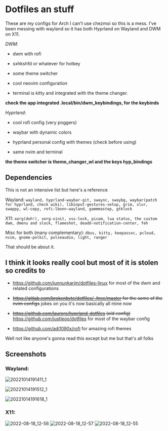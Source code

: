 # Dotfiles an stuff
These are my configs for Arch
I can't use chezmoi so this is a mess.
I've been messing with wayland so it has both Hyprland on Wayland and DWM on X11.

*DWM*:
- dwm with rofi

- sxhkshfd or whatever for hotkey

- some theme switcher 

- cool neovim configuration

- terminal is kitty and integrated with the theme changer.
 
 **check the app integrated .local/bin/dwm_keybindings, for the keybinds**

*Hyprland*:
- cool rofi config (very poggers)

- waybar with dynamic colors

- hyprland personal config with themes (check before using)

- same nvim and terminal

 **the theme switcher is theme_changer_wl and the keys hyp_bindings**
 
 ## Dependencies
 This is not an intensive list but here's a reference
 
 Wayland: `wayland, hyprland-waybar-git, swaync, swaybg, waybar(patch for hyprland, check wiki), libinput-gestures-setup, grim, slur, swappy, wl-copy, rofi-lbonn-wayland, gammmastep, gtklock`
  
  X11: `xorg(duh!), xorg-xinit, xss-lock, picom, lua status, the custom dwm, dmenu and slock, flameshot, deadd-notification-center, feh`
  
  Misc for both (many complementary): `dbus, kitty, keepassxc, pcloud, nvim, gnome-polkit, pulseaudio, light, ranger`
  
  That should be about it.

## I think it looks really cool but most of it is stolen so credits to

- https://github.com/junnunkarim/dotfiles-linux for most of the dwm and related configurations

- ~~https://gitlab.com/brokenbyte/dotfiles/-/tree/master for the some of the nvim configs~~ jokes on you it's now basically all mine now

- ~~https://github.com/lauroro/hyprland-dotfiles (old config)~~ https://github.com/justleoo/dotfiles for most of the waybar config

- https://github.com/adi1090x/rofi for amazing rofi themes

Well not like anyone's gonna read this except but me but that's all folks

## Screenshots

### Wayland:
![20221014191411_1](https://user-images.githubusercontent.com/92183955/195913699-d8e06192-288a-423a-83b1-2a63fb5d930d.png)

![20221014191512_1](https://user-images.githubusercontent.com/92183955/195913773-eff5fe68-1fd2-4fb9-8899-f2870033926d.png)

![20221014191618_1](https://user-images.githubusercontent.com/92183955/195913926-922374ad-3c3c-4ab4-8dd7-44de0782e3ce.png)



### X11:
![2022-08-18_12-56](https://user-images.githubusercontent.com/92183955/185389216-4fdc74f6-b4e1-463f-a299-7716e612b230.png)
![2022-08-18_12-57](https://user-images.githubusercontent.com/92183955/185389228-f4b053ab-861c-4f78-b558-bce366b62daf.png)
![2022-08-18_12-55](https://user-images.githubusercontent.com/92183955/185389204-a72462f9-e141-4c66-b5f3-e8383b0e66cf.png)



